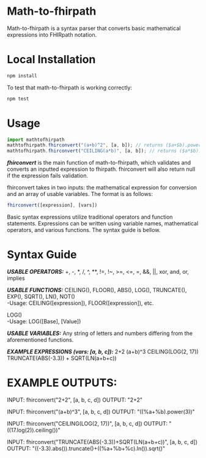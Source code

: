 # Math-to-fhirpath

Math-to-fhirpath is a syntax parser that converts basic mathematical expressions
into FHIRpath notation. 

# Local Installation

```bash
npm install
```

To test that math-to-fhirpath is working correctly:

```bash
npm test
```

# Usage

```javascript
import mathtofhirpath
mathtofhirpath.fhirconvert("(a+b)^2", [a, b]); // returns ($a+$b).power(2)
mathtofhirpath.fhirconvert("CEILING(a*b)", [a, b]); // returns ($a*$b).ceiling()
```

***fhirconvert*** is the main function of math-to-fhirpath, which validates and converts an
inputted expression to fhirpath. fhirconvert will also return null if the expression fails validation.


fhirconvert takes in two inputs: the mathematical expression for conversion and 
an array of usable variables. The format is as follows:

```javascript
fhirconvert([expression], [vars])
```

Basic syntax expressions utilize traditional operators and function statements.
Expressions can be written using variable names, mathematical operators, and various
functions. The syntax guide is bellow.

# Syntax Guide

***USABLE OPERATORS:*** +, -, *, /, ^, **, !=, !~, >=, <=, =, &&, ||, xor, and, or, implies

***USABLE FUNCTIONS:***
CEILING(), FLOOR(), ABS(), LOG(), TRUNCATE(), EXP(), SQRT(), LN(), NOT()  
    -Usage: CEILING([expression]), FLOOR([expression]), etc.

LOG()  
    -Usage: LOG([Base], [Value])
    
***USABLE VARIABLES:***
Any string of letters and numbers differing from the aforementioned functions.

***EXAMPLE EXPRESSIONS (vars: [a, b, c]):***
2+2
(a+b)^3
CEILING(LOG(2, 17))
TRUNCATE(ABS(-3.3)) + SQRT(LN(a+b+c))

# EXAMPLE OUTPUTS:

INPUT: fhirconvert("2+2", [a, b, c, d])
OUTPUT: "2+2"

INPUT: fhirconvert("(a+b)^3", [a, b, c, d])
OUTPUT: "((%a+%b).power(3))"

INPUT: fhirconvert("CEILING(LOG(2, 17))", [a, b, c, d])
OUTPUT: "((17.log(2)).ceiling())"

INPUT: fhirconvert("TRUNCATE(ABS(-3.3))+SQRT(LN(a+b+c))", [a, b, c, d])
OUTPUT: "((-3.3).abs()).truncate()+((%a+%b+%c).ln()).sqrt()"
